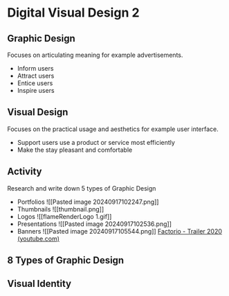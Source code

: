 # Digital Visual Design 2
## Graphic Design
Focuses on articulating meaning for example advertisements.
- Inform users
- Attract users
- Entice users
- Inspire users
## Visual Design
Focuses on the practical usage and aesthetics for example user interface.
- Support users use a product or service most efficiently
- Make the stay pleasant and comfortable
## Activity
Research and write down 5 types of Graphic Design
- Portfolios
![[Pasted image 20240917102247.png]]
- Thumbnails
![[thumbnail.png]]
- Logos
![[flameRenderLogo 1.gif]]
- Presentations
![[Pasted image 20240917102536.png]]
- Banners
![[Pasted image 20240917105544.png]]
[Factorio - Trailer 2020 (youtube.com)](https://www.youtube.com/watch?v=J8SBp4SyvLc)
## 8 Types of Graphic Design

## Visual Identity